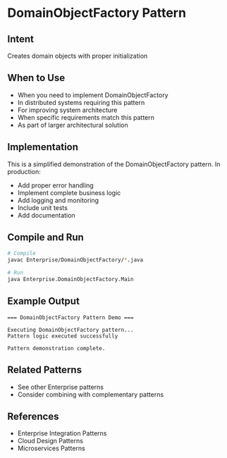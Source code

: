 # DomainObjectFactory Pattern

## Intent
Creates domain objects with proper initialization

## When to Use
- When you need to implement DomainObjectFactory
- In distributed systems requiring this pattern
- For improving system architecture
- When specific requirements match this pattern
- As part of larger architectural solution

## Implementation
This is a simplified demonstration of the DomainObjectFactory pattern. In production:
- Add proper error handling
- Implement complete business logic
- Add logging and monitoring
- Include unit tests
- Add documentation

## Compile and Run
```bash
# Compile
javac Enterprise/DomainObjectFactory/*.java

# Run
java Enterprise.DomainObjectFactory.Main
```

## Example Output
```
=== DomainObjectFactory Pattern Demo ===

Executing DomainObjectFactory pattern...
Pattern logic executed successfully

Pattern demonstration complete.
```

## Related Patterns
- See other Enterprise patterns
- Consider combining with complementary patterns

## References
- Enterprise Integration Patterns
- Cloud Design Patterns
- Microservices Patterns
